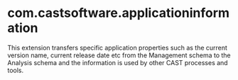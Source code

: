 # com.castsoftware.applicationinformation
This extension transfers specific application properties such as the current version name, current release date etc from the Management schema to the Analysis schema and the information is used by other CAST processes and tools.
